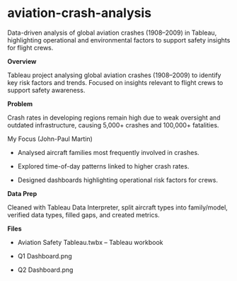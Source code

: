 # aviation-crash-analysis
Data-driven analysis of global aviation crashes (1908–2009) in Tableau, highlighting operational and environmental factors to support safety insights for flight crews.

**Overview**

Tableau project analysing global aviation crashes (1908–2009) to identify key risk factors and trends. Focused on insights relevant to flight crews to support safety awareness.

**Problem**

Crash rates in developing regions remain high due to weak oversight and outdated infrastructure, causing 5,000+ crashes and 100,000+ fatalities.

My Focus (John-Paul Martin)

- Analysed aircraft families most frequently involved in crashes.

- Explored time-of-day patterns linked to higher crash rates.

- Designed dashboards highlighting operational risk factors for crews.

**Data Prep**

Cleaned with Tableau Data Interpreter, split aircraft types into family/model, verified data types, filled gaps, and created metrics.

**Files**

- Aviation Safety Tableau.twbx – Tableau workbook

- Q1 Dashboard.png

- Q2 Dashboard.png
